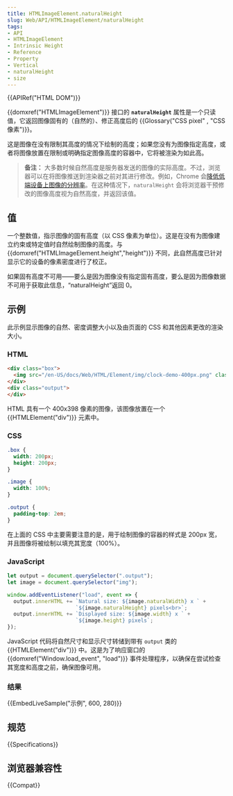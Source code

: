 ```yaml
---
title: HTMLImageElement.naturalHeight
slug: Web/API/HTMLImageElement/naturalHeight
tags:
- API
- HTMLImageElement
- Intrinsic Height
- Reference
- Property
- Vertical
- naturalHeight
- size
---
```

{{APIRef("HTML DOM")}}

{{domxref("HTMLImageElement")}} 接口的 **`naturalHeight`** 属性是一个只读值，它返回图像固有的（自然的）、修正高度后的 {{Glossary("CSS pixel" , "CSS 像素")}}。

这是图像在没有限制其高度的情况下绘制的高度；如果您没有为图像指定高度，或者将图像放置在限制或明确指定图像高度的容器中，它将被渲染为如此高。

> **备注：** 大多数时候自然高度是服务器发送的图像的实际高度。不过，浏览器可以在将图像推送到渲染器之前对其进行修改。例如，Chrome 会[降低低端设备上图像的分辨率](https://bugs.chromium.org/p/chromium/issues/detail?id=1187043#c7)。在这种情况下，`naturalHeight` 会将浏览器干预修改的图像高度视为自然高度，并返回该值。

## 值

一个整数值，指示图像的固有高度（以 CSS 像素为单位）。这是在没有为图像建立约束或特定值时自然绘制图像的高度。与 {{domxref("HTMLImageElement.height","height")}} 不同，此自然高度已针对显示它的设备的像素密度进行了校正。

如果固有高度不可用——要么是因为图像没有指定固有高度，要么是因为图像数据不可用于获取此信息，“naturalHeight”返回 0。

## 示例

此示例显示图像的自然、密度调整大小以及由页面的 CSS 和其他因素更改的渲染大小。

### HTML

```html
<div class="box">
  <img src="/en-US/docs/Web/HTML/Element/img/clock-demo-400px.png" class="image">
</div>
<div class="output">
</div>
```

HTML 具有一个 400x398 像素的图像，该图像放置在一个 {{HTMLElement("div")}} 元素中。

### CSS

```css
.box {
  width: 200px;
  height: 200px;
}

.image {
  width: 100%;
}

.output {
  padding-top: 2em;
}
```

在上面的 CSS 中主要需要注意的是，用于绘制图像的容器的样式是 200px 宽，并且图像将被绘制以填充其宽度（100%）。

### JavaScript

```js
let output = document.querySelector(".output");
let image = document.querySelector("img");

window.addEventListener("load", event => {
  output.innerHTML += `Natural size: ${image.naturalWidth} x ` +
                      `${image.naturalHeight} pixels<br>`;
  output.innerHTML += `Displayed size: ${image.width} x ` +
                      `${image.height} pixels`;
});
```

JavaScript 代码将自然尺寸和显示尺寸转储到带有 `output` 类的 {{HTMLElement("div")}} 中。这是为了响应窗口的 {{domxref("Window.load_event", "load")}} 事件处理程序，以确保在尝试检查其宽度和高度之前，确保图像可用。

### 结果

{{EmbedLiveSample("示例", 600, 280)}}

## 规范

{{Specifications}}

## 浏览器兼容性

{{Compat}}
